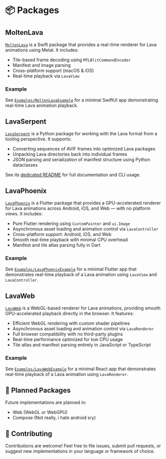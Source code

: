# 📦 Packages

## MoltenLava

[`MoltenLava`](../Packages/MoltenLava) is a Swift package that provides a real-time renderer for Lava animations using Metal. It includes:

- Tile-based frame decoding using `MTLBlitCommandEncoder`
- Manifest and image parsing
- Cross-platform support (macOS & iOS)
- Real-time playback via `LavaView`

### Example

See [`Examples/MoltenLavaExample`](../Examples/MoltenLavaExample) for a minimal SwiftUI app demonstrating real-time Lava animation playback.

## LavaSerpent

[`LavaSerpent`](../Packages/LavaSerpent) is a Python package for working with the Lava format from a tooling perspective. It supports:

- Converting sequences of AVIF frames into optimized Lava packages
- Unpacking Lava directories back into individual frames
- JSON parsing and serialization of manifest structure using Python dataclasses

See its [dedicated README](../Packages/LavaSerpent/README.md) for full documentation and CLI usage.

## LavaPhoenix

[`LavaPhoenix`](../Packages/LavaPhoenix) is a Flutter package that provides a GPU-accelerated renderer for Lava animations across Android, iOS, and Web — with no platform views. It includes:

- Pure Flutter rendering using `CustomPainter` and `ui.Image`
- Asynchronous asset loading and animation control via `LavaController`
- Cross-platform support: Android, iOS, and Web
- Smooth real-time playback with minimal CPU overhead
- Manifest and tile atlas parsing fully in Dart

### Example

See [`Examples/LavaPhoenixExample`](../Examples/LavaPhoenixExample) for a minimal Flutter app that demonstrates real-time playback of a Lava animation using `LavaView` and `LavaController`.

## LavaWeb

[`LavaWeb`](../Packages/LavaWeb) is a WebGL-based renderer for Lava animations, providing smooth GPU-accelerated playback directly in the browser. It features:

- Efficient WebGL rendering with custom shader pipelines
- Asynchronous asset loading and animation control via `LavaRenderer`
- Full browser compatibility with no third-party plugins
- Real-time performance optimized for low CPU usage
- Tile atlas and manifest parsing entirely in JavaScript or TypeScript

### Example

See [`Examples/LavaWebExample`](../Examples/LavaWebExample) for a minimal React app that demonstrates real-time playback of a Lava animation using `LavaRenderer`.

## 🧪 Planned Packages

Future implementations are planned in:

- Web (WebGL or WebGPU)
- Compose (Not really, i hate android sry)

## 🤝 Contributing

Contributions are welcome! Feel free to file issues, submit pull requests, or suggest new implementations in your language or framework of choice.
